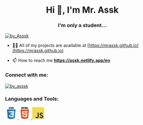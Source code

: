 <h1 align="center">Hi 👋, I'm Mr. Assk</h1>
<h3 align="center">I'm only a student...</h3>

<p align="left"> <a href="https://twitter.com/by_asssk" target="blank"><img src="https://img.shields.io/twitter/follow/by_Asssk?logo=twitter&style=for-the-badge" alt="by_Asssk" /></a> </p>

- 👨‍💻 All of my projects are available at [https://mrassk.github.io](https://mrassk.github.io)

- 📫 How to reach me **https://assk.netlify.app/en**

<h3 align="left">Connect with me:</h3>
<p align="left">
<a href="https://twitter.com/by_asssk" target="_blank"><img align="center" src="https://raw.githubusercontent.com/rahuldkjain/github-profile-readme-generator/master/src/images/icons/Social/twitter.svg" alt="by_asssk" height="30" width="40" /></a>
</p>

<h3 align="left">Languages and Tools:</h3>
<p align="left"> <a href="https://www.w3schools.com/css/" target="_blank" rel="noreferrer"> <img src="https://raw.githubusercontent.com/devicons/devicon/master/icons/css3/css3-original-wordmark.svg" alt="css3" width="40" height="40"/> </a> <a href="https://www.w3.org/html/" target="_blank" rel="noreferrer"> <img src="https://raw.githubusercontent.com/devicons/devicon/master/icons/html5/html5-original-wordmark.svg" alt="html5" width="40" height="40"/> </a> <a href="https://developer.mozilla.org/en-US/docs/Web/JavaScript" target="_blank" rel="noreferrer"> <img src="https://raw.githubusercontent.com/devicons/devicon/master/icons/javascript/javascript-original.svg" alt="javascript" width="40" height="40"/> </a> </p>
